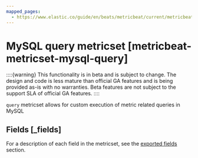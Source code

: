 ```yaml
---
mapped_pages:
  - https://www.elastic.co/guide/en/beats/metricbeat/current/metricbeat-metricset-mysql-query.html
---
```


<!-- This file is generated! See scripts/docs_collector.py -->

# MySQL query metricset [metricbeat-metricset-mysql-query]

::::{warning}
This functionality is in beta and is subject to change. The design and code is less mature than official GA features and is being provided as-is with no warranties. Beta features are not subject to the support SLA of official GA features.
::::


`query` metricset allows for custom execution of metric related queries in MySQL

## Fields [_fields]

For a description of each field in the metricset, see the [exported fields](/reference/metricbeat/exported-fields-mysql.md) section.

